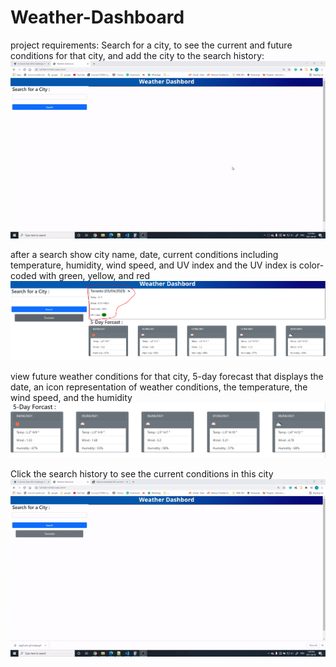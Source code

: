 # Weather-Dashboard

project requirements: 
Search for a city, to see the current and future conditions for that city, and add the city to the search history:
![alt text](https://github.com/phonix375/Weather-Dashboard/blob/main/assets/photos/1.gif?raw=true)

after a search show city name, date, current conditions including temperature, humidity, wind speed, and UV index and the UV index is color-coded with green, yellow, and red
![alt text](https://github.com/phonix375/Weather-Dashboard/blob/main/assets/photos/2.PNG?raw=true)


view future weather conditions for that city, 5-day forecast that displays the date, an icon representation of weather conditions, the temperature, the wind speed, and the humidity
![alt text](https://github.com/phonix375/Weather-Dashboard/blob/main/assets/photos/3.PNG?raw=true)



Click the search history to see the current conditions in this city
![alt text](https://github.com/phonix375/Weather-Dashboard/blob/main/assets/photos/4.gif?raw=true)
